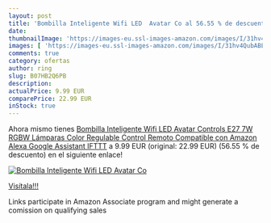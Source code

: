 ```yaml
---
layout: post
title: 'Bombilla Inteligente Wifi LED  Avatar Co al 56.55 % de descuento'
date: 
thumbnailImage: 'https://images-eu.ssl-images-amazon.com/images/I/31hv4QubABL._SL200_.jpg'
images: [ 'https://images-eu.ssl-images-amazon.com/images/I/31hv4QubABL._SL200_.jpg' ]
comments: true
category: ofertas
author: ring
slug: B07HB2Q6PB
description:
actualPrice: 9.99 EUR
comparePrice: 22.99 EUR
inStock: true
---
```


Ahora mismo tienes [Bombilla Inteligente Wifi LED  Avatar Controls E27 7W RGBW Lámparas Color Regulable Control Remoto Compatible con Amazon Alexa Google Assistant IFTTT](https://www.amazon.es/dp/B07HB2Q6PB/?tag=tolees-21) a 9.99 EUR (original: 22.99 EUR) (56.55 %  de descuento) en el siguiente enlace!

[![Bombilla Inteligente Wifi LED  Avatar Co](https://images-eu.ssl-images-amazon.com/images/I/31hv4QubABL._SL200_.jpg)](https://www.amazon.es/dp/B07HB2Q6PB/?tag=tolees-21)

[Visítala!!!](https://www.amazon.es/dp/B07HB2Q6PB/?tag=tolees-21)

Links participate in Amazon Associate program and might generate a comission on qualifying sales
